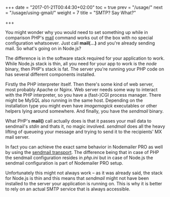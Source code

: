 +++
date = "2017-01-21T00:44:30+02:00"
toc = true
prev = "/usage/"
next = "/usage/using-gmail/"
weight = 7
title = "SMTP? Say What?"

+++

You might wonder why you would need to set something up while in comparison PHP's [mail](http://php.net/manual/en/function.mail.php) command works out of the box with no special configuration whatsoever. Just call **mail(...)** and you're already sending mail. So what's going on in Node.js?

The difference is in the software stack required for your application to work. While Node.js stack is thin, all you need for your app to work is the *node* binary, then PHP's stack is fat. The server you're running your PHP code on has several different components installed.

Firstly the PHP interpreter itself. Then there's some kind of web server, most probably Apache or Nginx. Web server needs some way to interact with the PHP interpreter, so you have a (fast-)CGI process manager. There might be MySQL also running in the same host. Depending on the installation type you might even have *imagemagick* executables or other helpers lying around somewhere. And finally, you have the *sendmail* binary.

What PHP's **mail()** call actually does is that it passes your mail data to sendmail's *stdin* and thats it, no magic involved. *sendmail* does all the heavy lifting of queueing your message and trying to send it to the recipients' MX mail server.

In fact you can achieve the exact same behavior in Nodemailer PRO as well by using the [sendmail transport](/transports/sendmail/). The difference being that in case of PHP the sendmail configuration resides in *php.ini* but in case of Node.js the sendmail configuration is part of Nodemailer PRO setup.

Unfortunately this might not always work – as it was already said, the stack for Node.js is thin and this means that *sendmail* might not have been installed to the server your application is running on. This is why it is better to rely on an actual SMTP service that is always accessible.
